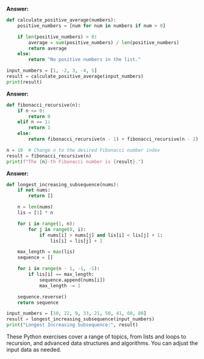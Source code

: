 **Answer:**
```python
def calculate_positive_average(numbers):
    positive_numbers = [num for num in numbers if num > 0]

    if len(positive_numbers) > 0:
        average = sum(positive_numbers) / len(positive_numbers)
        return average
    else:
        return "No positive numbers in the list."

input_numbers = [1, -2, 3, -4, 5]
result = calculate_positive_average(input_numbers)
print(result)
```
**Answer:**
```python
def fibonacci_recursive(n):
    if n <= 0:
        return 0
    elif n == 1:
        return 1
    else:
        return fibonacci_recursive(n - 1) + fibonacci_recursive(n - 2)

n = 10  # Change n to the desired Fibonacci number index
result = fibonacci_recursive(n)
print(f"The {n}-th Fibonacci number is {result}.")
```

**Answer:**
```python
def longest_increasing_subsequence(nums):
    if not nums:
        return []

    n = len(nums)
    lis = [1] * n

    for i in range(1, n):
        for j in range(0, i):
            if nums[i] > nums[j] and lis[i] < lis[j] + 1:
                lis[i] = lis[j] + 1

    max_length = max(lis)
    sequence = []

    for i in range(n - 1, -1, -1):
        if lis[i] == max_length:
            sequence.append(nums[i])
            max_length -= 1

    sequence.reverse()
    return sequence

input_numbers = [10, 22, 9, 33, 21, 50, 41, 60, 80]
result = longest_increasing_subsequence(input_numbers)
print("Longest Increasing Subsequence:", result)
```

These Python exercises cover a range of topics, from lists and loops to recursion, and advanced data structures and algorithms. You can adjust the input data as needed.
